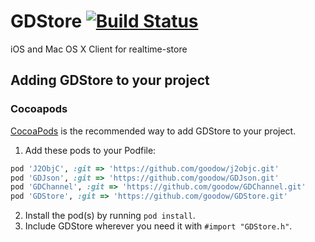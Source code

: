GDStore [![Build Status](https://travis-ci.org/goodow/GDStore.svg?branch=master)](https://travis-ci.org/goodow/GDStore)
=========
iOS and Mac OS X Client for realtime-store

## Adding GDStore to your project

### Cocoapods

[CocoaPods](http://cocoapods.org) is the recommended way to add GDStore to your project.

1. Add these pods to your Podfile:
```ruby
pod 'J2ObjC', :git => 'https://github.com/goodow/j2objc.git'
pod 'GDJson', :git => 'https://github.com/goodow/GDJson.git'
pod 'GDChannel', :git => 'https://github.com/goodow/GDChannel.git'
pod 'GDStore', :git => 'https://github.com/goodow/GDStore.git'
```
2. Install the pod(s) by running `pod install`.
3. Include GDStore wherever you need it with `#import "GDStore.h"`.
